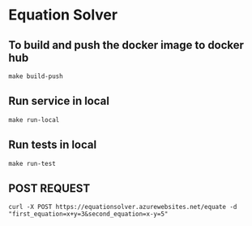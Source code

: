 # Equation Solver

## To build and push the docker image to docker hub
`make build-push`

## Run service in local
`make run-local`

## Run tests in local
`make run-test`

## POST REQUEST

`curl -X POST https://equationsolver.azurewebsites.net/equate -d "first_equation=x+y=3&second_equation=x-y=5"`
